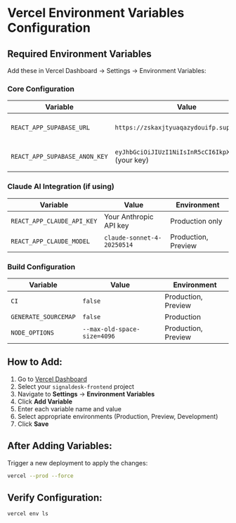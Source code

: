 # Vercel Environment Variables Configuration

## Required Environment Variables

Add these in Vercel Dashboard → Settings → Environment Variables:

### Core Configuration
| Variable | Value | Environment |
|----------|-------|-------------|
| `REACT_APP_SUPABASE_URL` | `https://zskaxjtyuaqazydouifp.supabase.co` | Production, Preview, Development |
| `REACT_APP_SUPABASE_ANON_KEY` | `eyJhbGciOiJIUzI1NiIsInR5cCI6IkpXVCJ9...` (your key) | Production, Preview, Development |

### Claude AI Integration (if using)
| Variable | Value | Environment |
|----------|-------|-------------|
| `REACT_APP_CLAUDE_API_KEY` | Your Anthropic API key | Production only |
| `REACT_APP_CLAUDE_MODEL` | `claude-sonnet-4-20250514` | Production, Preview |

### Build Configuration
| Variable | Value | Environment |
|----------|-------|-------------|
| `CI` | `false` | Production, Preview |
| `GENERATE_SOURCEMAP` | `false` | Production |
| `NODE_OPTIONS` | `--max-old-space-size=4096` | Production, Preview |

## How to Add:

1. Go to [Vercel Dashboard](https://vercel.com/dashboard)
2. Select your `signaldesk-frontend` project
3. Navigate to **Settings** → **Environment Variables**
4. Click **Add Variable**
5. Enter each variable name and value
6. Select appropriate environments (Production, Preview, Development)
7. Click **Save**

## After Adding Variables:

Trigger a new deployment to apply the changes:
```bash
vercel --prod --force
```

## Verify Configuration:
```bash
vercel env ls
```